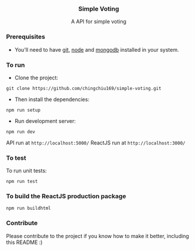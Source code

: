 
<p align="center">
    <h3 align="center">Simple Voting<br></h3>
</p>


<p align="center">
  A API for simple voting
</p>

### Prerequisites
* You'll need to have [git](https://git-scm.com/), [node](https://nodejs.org/en/) and [mongodb](https://www.mongodb.com/) installed in your system.

### To run
* Clone the project:

```
git clone https://github.com/chingchiu169/simple-voting.git
```

* Then install the dependencies:

```
npm run setup
```

* Run development server:

```
npm run dev
```

API run at `http://localhost:5000/`
ReactJS run at `http://localhost:3000/`

### To test
To run unit tests:

```
npm run test
```

### To build the ReactJS production package
```
npm run buildhtml
```

### Contribute
Please contribute to the project if you know how to make it better, including this README :)